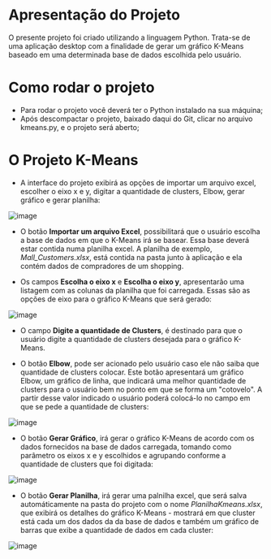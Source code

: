 # Apresentação do Projeto

O presente projeto foi criado utilizando  a linguagem Python. Trata-se de uma aplicação desktop com a finalidade de gerar um gráfico K-Means baseado em uma determinada base de dados escolhida pelo usuário.

# Como rodar o projeto

- Para rodar o projeto você deverá ter o Python instalado na sua máquina;
- Após descompactar o projeto, baixado daqui do Git, clicar no arquivo kmeans.py, e o projeto será aberto;



# O Projeto K-Means

- A interface do projeto exibirá as opções de importar um arquivo excel, escolher o eixo x e y, digitar a quantidade de clusters, Elbow, gerar gráfico e gerar planilha:

![image](https://user-images.githubusercontent.com/54628539/162088467-f11bc52f-3d73-4371-b277-32791e2fe1fe.png)

- O botão **Importar um arquivo Excel**, possibilitará que o usuário escolha a base de dados em que o K-Means irá se basear. Essa base deverá estar contida numa planilha excel. A planilha de exemplo, *Mall_Customers.xlsx*, está contida na pasta junto à aplicação e ela contém dados de compradores de um shopping.

- Os campos **Escolha o eixo x** e **Escolha o eixo y**, apresentarão uma listagem com as colunas da planilha que foi carregada. Essas são as opções de eixo para o gráfico K-Means que será gerado:

![image](https://user-images.githubusercontent.com/54628539/162090940-792dfa6c-ddfe-4d3e-8f8a-31df265e967a.png)

- O campo **Digite a quantidade de Clusters**, é destinado para que o usuário digite a quantidade de clusters desejada para o gráfico K-Means.

- O botão **Elbow**, pode ser acionado pelo usuário caso ele não saiba que quantidade de clusters colocar. Este botão apresentará um gráfico Elbow, um gráfico de linha, que indicará uma melhor quantidade de clusters para o usuário bem no ponto em que se forma um "cotovelo". A partir desse valor indicado o usuário poderá colocá-lo no campo em que se pede a quantidade de clusters:

![image](https://user-images.githubusercontent.com/54628539/162093002-e9b7a72e-267c-4fbe-aa5c-97b4058cb6de.png)

- O botão **Gerar Gráfico**, irá gerar o gráfico K-Means de acordo com os dados fornecidos na base de dados carregada, tomando como parâmetro os eixos x e y escolhidos e agrupando conforme a quantidade de clusters que foi digitada:

![image](https://user-images.githubusercontent.com/54628539/162093776-a1bb563d-4201-43c1-b79b-59f539d418d5.png)

- O botão **Gerar Planilha**, irá gerar uma palnilha excel, que será salva automáticamente na pasta do projeto com o nome *PlanilhaKmeans.xlsx*, que exibirá os detalhes do gráfico K-Means - mostrará em que cluster está cada um dos dados da da base de dados e também um gráfico de barras que exibe a quantidade de dados em cada cluster:

![image](https://user-images.githubusercontent.com/54628539/162094420-064de9bf-b087-4bc9-81e3-b394b52e1b16.png)

